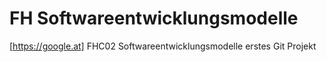 # FH Softwareentwicklungsmodelle
[https://google.at]
FHC02 Softwareentwicklungsmodelle erstes Git Projekt

